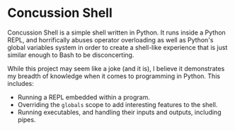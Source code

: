 # Concussion Shell

Concussion Shell is a simple shell written in Python. It runs inside a Python
REPL, and horrifically abuses operator overloading as well as Python's global
variables system in order to create a shell-like experience that is just
similar enough to Bash to be disconcerting.

While this project may seem like a joke (and it is), I believe it demonstrates
my breadth of knowledge when it comes to programming in Python. This includes:

* Running a REPL embedded within a program.
* Overriding the `globals` scope to add interesting features to the shell.
* Running executables, and handling their inputs and outputs, including pipes.
